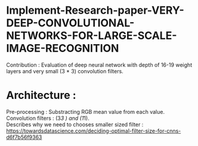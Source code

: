 # Implement-Research-paper-VERY-DEEP-CONVOLUTIONAL-NETWORKS-FOR-LARGE-SCALE-IMAGE-RECOGNITION
Contribution : Evaluation of deep neural network with depth of 16-19 weight layers and very small (3 * 3) convolution filters.
# Architecture :
Pre-processing : Substracting RGB mean value from each value.<br />
Convolution filters : (3*3 ) and (1*1). <br />
Describes why we need to chooses smaller sized filter : https://towardsdatascience.com/deciding-optimal-filter-size-for-cnns-d6f7b56f9363 <br />
